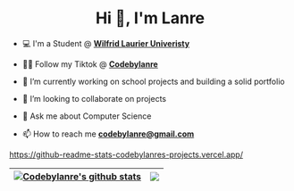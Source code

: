 <h1 align="center">Hi 👋, I'm Lanre</h1>
  

- 💻 I'm a Student @ <a href="https://www.wlu.ca/"><strong>Wilfrid Laurier Univeristy</strong></a></li>

- 👨‍💻 Follow my Tiktok @ <a href="https://www.tiktok.com/@codebylanre/"><strong>Codebylanre</strong></a></li>

- 🔭 I’m currently working on school projects and building a solid portfolio

- 👯 I’m looking to collaborate on projects

- 💬 Ask me about Computer Science

- 📫 How to reach me **codebylanre@gmail.com**




https://github-readme-stats-codebylanres-projects.vercel.app/

| <a href="https://github.com/codebylanre/github-readme-stats"><img align="center" src="https://github-readme-stats-codebylanres-projects.vercel.app//api?username=codebylanre&show_icons=true&include_all_commits=true&theme=buefy&hide_border=true" alt="Codebylanre's github stats" /></a> | <a href="https://github.com/codebylanre/github-readme-stats"><img align="center" src="https://github-readme-stats-codebylanres-projects.vercel.app//api/top-langs/?username=codebylanre&layout=compact&theme=buefy&hide_border=true" /></a> |
| ------------- | ------------- |



<!--
**codebylanre/codebylanre** is a ✨ _special_ ✨ repository because its `README.md` (this file) appears on your GitHub profile.

Here are some ideas to get you started:
![](https://komarev.com/ghpvc/?username=codebylanre)
- 🔭 I’m currently working on ...
- 🌱 I’m currently learning ...
- 👯 I’m looking to collaborate on ...
- 🤔 I’m looking for help with ...
- 💬 Ask me about ...
- 📫 How to reach me: ...
- 😄 Pronouns: ...
- ⚡ Fun fact: ...
-->
